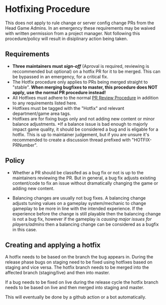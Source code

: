 # Hotfixing Procedure
This does not apply to rule change or server config change PRs from the Head Game Admins. In an emergency these requirements may be waived with written permission from a project manager.
Not following this procedure/policy will result in disiplinary action being taken.
## Requirements
- **Three maintainers must *sign-off*** (Aproval is required, reviewing is reccommended but optional) on a hotfix PR for it to be merged. This can be bypassed in an emergency, for a critical fix.
- The Hotfix procedure only applies to PRs being merged straight to "stable". **When merging bugfixes to master, this procedure does NOT apply, use the normal PR procedure instead!**
- All Hotfixes must adhere to the normal [PR Review Procedure](../maintainer/review-procedure.md) in addition to any requirements listed here.
- Hotfixes must be tagged with the "Hotfix" and relevant department/game area tags.
- Hotfixes are for fixing bugs only and not adding new content or minor balance adjustments. *If a balance issue is bad enough to majorly impact game quality, it should be considered a bug and is eligable for a hotfix. This is up to maintainer judgement, but if you are unsure it's recommended to create a discussion thread prefixed with "HOTFIX-PRNumber".
## Policy
- Whether a PR should be classifed as a bug fix or not is up to the maintainers reviewing the PR. But in general, a bug fix adjusts existing content/code to fix an issue without dramatically changing the game or adding new content.

- Balancing changes are usually not bug fixes. A balancing change adjusts tuning values on a gameplay system/mechanic to change gameplay to be more in line with the intended experience. If the experience before the change is still playable then the balancing change is not a bug fix, however if the gameplay is *causing major issues for players/admins* then a balancing change can be considered as a bugfix in this case.
## Creating and applying a hotfix
A hotfix needs to be based on the branch the bug appears in.
During the release phase bugs on staging need to be fixed using hotfixes based on staging and vice versa.
The hotfix branch needs to be merged into the affected branch (staging/live) and then into master.

If a bug needs to be fixed on live during the release cycle the hotfix branch needs to be based on live and then merged into staging and master.

This will eventually be done by a github action or a bot automatically.